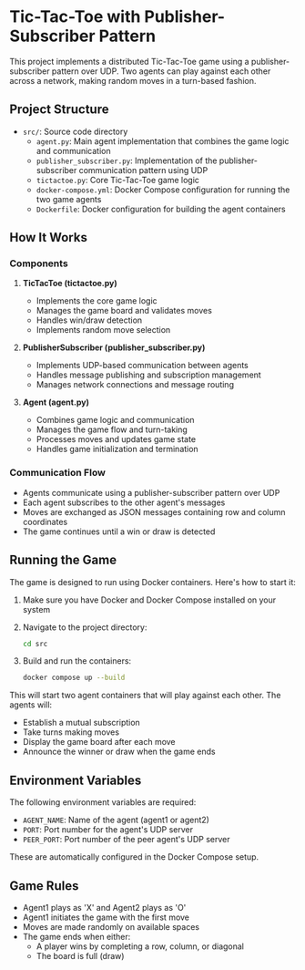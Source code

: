 # Tic-Tac-Toe with Publisher-Subscriber Pattern

This project implements a distributed Tic-Tac-Toe game using a publisher-subscriber pattern over UDP. Two agents can play against each other across a network, making random moves in a turn-based fashion.

## Project Structure

- `src/`: Source code directory
  - `agent.py`: Main agent implementation that combines the game logic and communication
  - `publisher_subscriber.py`: Implementation of the publisher-subscriber communication pattern using UDP
  - `tictactoe.py`: Core Tic-Tac-Toe game logic
  - `docker-compose.yml`: Docker Compose configuration for running the two game agents
  - `Dockerfile`: Docker configuration for building the agent containers

## How It Works

### Components

1. **TicTacToe (tictactoe.py)**
   - Implements the core game logic
   - Manages the game board and validates moves
   - Handles win/draw detection
   - Implements random move selection

2. **PublisherSubscriber (publisher_subscriber.py)**
   - Implements UDP-based communication between agents
   - Handles message publishing and subscription management
   - Manages network connections and message routing

3. **Agent (agent.py)**
   - Combines game logic and communication
   - Manages the game flow and turn-taking
   - Processes moves and updates game state
   - Handles game initialization and termination

### Communication Flow

- Agents communicate using a publisher-subscriber pattern over UDP
- Each agent subscribes to the other agent's messages
- Moves are exchanged as JSON messages containing row and column coordinates
- The game continues until a win or draw is detected

## Running the Game

The game is designed to run using Docker containers. Here's how to start it:

1. Make sure you have Docker and Docker Compose installed on your system

2. Navigate to the project directory:
   ```bash
   cd src
   ```

3. Build and run the containers:
   ```bash
   docker compose up --build
   ```

This will start two agent containers that will play against each other. The agents will:
- Establish a mutual subscription
- Take turns making moves
- Display the game board after each move
- Announce the winner or draw when the game ends

## Environment Variables

The following environment variables are required:
- `AGENT_NAME`: Name of the agent (agent1 or agent2)
- `PORT`: Port number for the agent's UDP server
- `PEER_PORT`: Port number of the peer agent's UDP server

These are automatically configured in the Docker Compose setup.

## Game Rules

- Agent1 plays as 'X' and Agent2 plays as 'O'
- Agent1 initiates the game with the first move
- Moves are made randomly on available spaces
- The game ends when either:
  - A player wins by completing a row, column, or diagonal
  - The board is full (draw)
